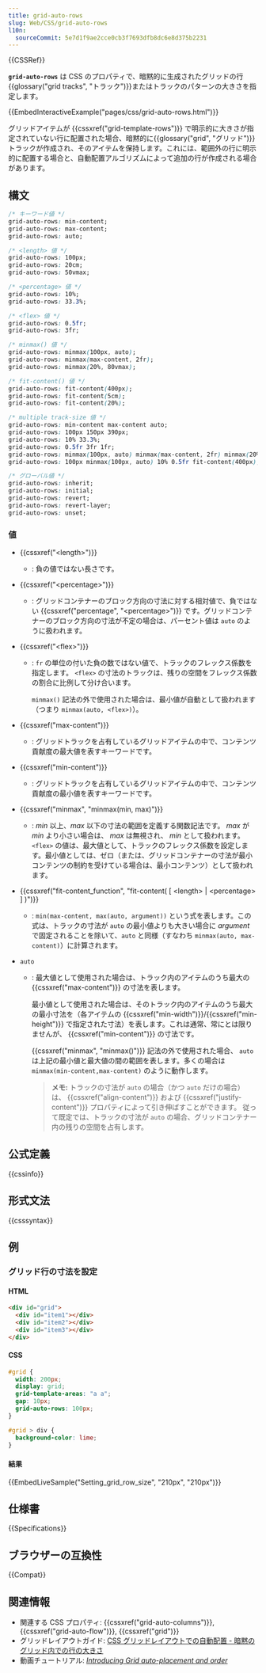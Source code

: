 ```yaml
---
title: grid-auto-rows
slug: Web/CSS/grid-auto-rows
l10n:
  sourceCommit: 5e7d1f9ae2cce0cb3f7693dfb8dc6e8d375b2231
---
```


{{CSSRef}}

**`grid-auto-rows`** は CSS のプロパティで、暗黙的に生成されたグリッドの行{{glossary("grid tracks", "トラック")}}またはトラックのパターンの大きさを指定します。

{{EmbedInteractiveExample("pages/css/grid-auto-rows.html")}}

グリッドアイテムが {{cssxref("grid-template-rows")}} で明示的に大きさが指定されていない行に配置された場合、暗黙的に{{glossary("grid", "グリッド")}}トラックが作成され、そのアイテムを保持します。これには、範囲外の行に明示的に配置する場合と、自動配置アルゴリズムによって追加の行が作成される場合があります。

## 構文

```css
/* キーワード値 */
grid-auto-rows: min-content;
grid-auto-rows: max-content;
grid-auto-rows: auto;

/* <length> 値 */
grid-auto-rows: 100px;
grid-auto-rows: 20cm;
grid-auto-rows: 50vmax;

/* <percentage> 値 */
grid-auto-rows: 10%;
grid-auto-rows: 33.3%;

/* <flex> 値 */
grid-auto-rows: 0.5fr;
grid-auto-rows: 3fr;

/* minmax() 値 */
grid-auto-rows: minmax(100px, auto);
grid-auto-rows: minmax(max-content, 2fr);
grid-auto-rows: minmax(20%, 80vmax);

/* fit-content() 値 */
grid-auto-rows: fit-content(400px);
grid-auto-rows: fit-content(5cm);
grid-auto-rows: fit-content(20%);

/* multiple track-size 値 */
grid-auto-rows: min-content max-content auto;
grid-auto-rows: 100px 150px 390px;
grid-auto-rows: 10% 33.3%;
grid-auto-rows: 0.5fr 3fr 1fr;
grid-auto-rows: minmax(100px, auto) minmax(max-content, 2fr) minmax(20%, 80vmax);
grid-auto-rows: 100px minmax(100px, auto) 10% 0.5fr fit-content(400px);

/* グローバル値 */
grid-auto-rows: inherit;
grid-auto-rows: initial;
grid-auto-rows: revert;
grid-auto-rows: revert-layer;
grid-auto-rows: unset;
```

### 値

- {{cssxref("&lt;length&gt;")}}
  - : 負の値ではない長さです。
- {{cssxref("&lt;percentage&gt;")}}
  - : グリッドコンテナーのブロック方向の寸法に対する相対値で、負ではない {{cssxref("percentage", "&lt;percentage&gt;")}} です。グリッドコンテナーのブロック方向の寸法が不定の場合は、パーセント値は `auto` のように扱われます。
- {{cssxref("&lt;flex&gt;")}}

  - : `fr` の単位の付いた負の数ではない値で、トラックのフレックス係数を指定します。 `<flex>` の寸法のトラックは、残りの空間をフレックス係数の割合に比例して分け合います。

    `minmax()` 記法の外で使用された場合は、最小値が自動として扱われます（つまり `minmax(auto, <flex>)`）。

- {{cssxref("max-content")}}
  - : グリッドトラックを占有しているグリッドアイテムの中で、コンテンツ貢献度の最大値を表すキーワードです。
- {{cssxref("min-content")}}
  - : グリッドトラックを占有しているグリッドアイテムの中で、コンテンツ貢献度の最小値を表すキーワードです。
- {{cssxref("minmax", "minmax(min, max)")}}
  - : _min_ 以上、_max_ 以下の寸法の範囲を定義する関数記法です。 _max_ が _min_ より小さい場合は、 _max_ は無視され、 _min_ として扱われます。`<flex>` の値は、最大値として、トラックのフレックス係数を設定します。最小値としては、ゼロ（または、グリッドコンテナーの寸法が最小コンテンツの制約を受けている場合は、最小コンテンツ）として扱われます。
- {{cssxref("fit-content_function", "fit-content( [ &lt;length&gt; | &lt;percentage&gt; ] )")}}
  - : `min(max-content, max(auto, argument))` という式を表します。この式は、トラックの寸法が `auto` の最小値よりも大きい場合に _argument_ で固定されることを除いて、`auto` と同様（すなわち `minmax(auto, max-content)`）に計算されます。
- `auto`

  - : 最大値として使用された場合は、トラック内のアイテムのうち最大の {{cssxref("max-content")}} の寸法を表します。

    最小値として使用された場合は、そのトラック内のアイテムのうち最大の最小寸法を（各アイテムの {{cssxref("min-width")}}/{{cssxref("min-height")}} で指定された寸法）を表します。これは通常、常にとは限りませんが、 {{cssxref("min-content")}} の寸法です。

    {{cssxref("minmax", "minmax()")}} 記法の外で使用された場合、 `auto` は上記の最小値と最大値の間の範囲を表します。多くの場合は `minmax(min-content,max-content)` のように動作します。

    > **メモ:** トラックの寸法が `auto` の場合（かつ `auto` だけの場合）は、 {{cssxref("align-content")}} および {{cssxref("justify-content")}} プロパティによって引き伸ばすことができます。
    従って既定では、トラックの寸法が `auto` の場合、グリッドコンテナー内の残りの空間を占有します。

## 公式定義

{{cssinfo}}

## 形式文法

{{csssyntax}}

## 例

### グリッド行の寸法を設定

#### HTML

```html
<div id="grid">
  <div id="item1"></div>
  <div id="item2"></div>
  <div id="item3"></div>
</div>
```

#### CSS

```css
#grid {
  width: 200px;
  display: grid;
  grid-template-areas: "a a";
  gap: 10px;
  grid-auto-rows: 100px;
}

#grid > div {
  background-color: lime;
}
```

#### 結果

{{EmbedLiveSample("Setting_grid_row_size", "210px", "210px")}}

## 仕様書

{{Specifications}}

## ブラウザーの互換性

{{Compat}}

## 関連情報

- 関連する CSS プロパティ: {{cssxref("grid-auto-columns")}}, {{cssxref("grid-auto-flow")}}, {{cssxref("grid")}}
- グリッドレイアウトガイド: [CSS グリッドレイアウトでの自動配置 - 暗黙のグリッド内での行の大きさ](/ja/docs/Web/CSS/CSS_grid_layout/Auto-placement_in_grid_layout#暗黙のグリッド内での行の大きさ)
- 動画チュートリアル: _[Introducing Grid auto-placement and order](https://gridbyexample.com/video/series-auto-placement-order/)_
